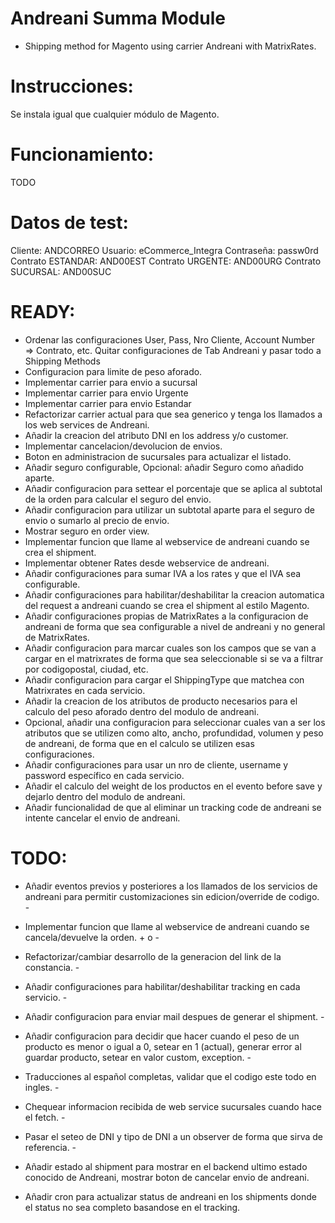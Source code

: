 Andreani Summa Module
=================

 * Shipping method for Magento using carrier Andreani with MatrixRates.

Instrucciones:
=================

Se instala igual que cualquier módulo de Magento.

Funcionamiento:
=================
TODO

Datos de test:
=================
Cliente: ANDCORREO
Usuario: eCommerce_Integra
Contraseña: passw0rd
Contrato ESTANDAR: AND00EST
Contrato URGENTE: AND00URG
Contrato SUCURSAL: AND00SUC

READY:
=================
- Ordenar las configuraciones User, Pass, Nro Cliente, Account Number => Contrato, etc. Quitar configuraciones de Tab Andreani y pasar todo a Shipping Methods
- Configuracion para limite de peso aforado. 
- Implementar carrier para envio a sucursal 
- Implementar carrier para envio Urgente 
- Implementar carrier para envio Estandar 
- Refactorizar carrier actual para que sea generico y tenga los llamados a los web services de Andreani. 
- Añadir la creacion del atributo DNI en los address y/o customer. 
- Implementar cancelacion/devolucion de envios. 
- Boton en administracion de sucursales para actualizar el listado. 
- Añadir seguro configurable, Opcional: añadir Seguro como añadido aparte. 
- Añadir configuracion para settear el porcentaje que se aplica al subtotal de la orden para calcular el seguro del envio. 
- Añadir configuracion para utilizar un subtotal aparte para el seguro de envio o sumarlo al precio de envio. 
- Mostrar seguro en order view. 
- Implementar funcion que llame al webservice de andreani cuando se crea el shipment. 
- Implementar obtener Rates desde webservice de andreani. 
- Añadir configuraciones para sumar IVA a los rates y que el IVA sea configurable. 
- Añadir configuraciones para habilitar/deshabilitar la creacion automatica del request a andreani cuando se crea el shipment al estilo Magento.
- Añadir configuraciones propias de MatrixRates a la configuracion de andreani de forma que sea configurable a nivel de andreani y no general de MatrixRates.
- Añadir configuracion para marcar cuales son los campos que se van a cargar en el matrixrates de forma que sea seleccionable si se va a filtrar por codigopostal, ciudad, etc.
- Añadir configuracion para cargar el ShippingType que matchea con Matrixrates en cada servicio.
- Añadir la creacion de los atributos de producto necesarios para el calculo del peso aforado dentro del modulo de andreani. 
- Opcional, añadir una configuracion para seleccionar cuales van a ser los atributos que se utilizen como alto, ancho, profundidad, volumen y peso de andreani, de forma que en el calculo se utilizen esas configuraciones.
- Añadir configuraciones para usar un nro de cliente, username y password específico en cada servicio. 
- Añadir el calculo del weight de los productos en el evento before save y dejarlo dentro del modulo de andreani.
- Añadir funcionalidad de que al eliminar un tracking code de andreani se intente cancelar el envio de andreani. 

TODO:
=================
- Añadir eventos previos y posteriores a los llamados de los servicios de andreani para permitir customizaciones sin edicion/override de codigo. -

- Implementar funcion que llame al webservice de andreani cuando se cancela/devuelve la orden. + o -

- Refactorizar/cambiar desarrollo de la generacion del link de la constancia. -

- Añadir configuraciones para habilitar/deshabilitar tracking en cada servicio. -
- Añadir configuracion para enviar mail despues de generar el shipment. -
- Añadir configuracion para decidir que hacer cuando el peso de un producto es menor o igual a 0, setear en 1 (actual), generar error al guardar producto, setear en valor custom, exception. -

- Traducciones al español completas, validar que el codigo este todo en ingles. -

- Chequear informacion recibida de web service sucursales cuando hace el fetch. -

- Pasar el seteo de DNI y tipo de DNI a un observer de forma que sirva de referencia. -

- Añadir estado al shipment para mostrar en el backend ultimo estado conocido de Andreani, mostrar boton de cancelar envio de andreani.
- Añadir cron para actualizar status de andreani en los shipments donde el status no sea completo basandose en el tracking.